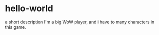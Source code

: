 # hello-world
a short description
I'm a big WoW player, and i have to many characters in this game.
